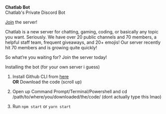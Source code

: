 **Chatlab Bot**\
Chatlab's Private Discord Bot

[Join](https://discord.gg/J5VHMyz) the server!

Chatlab is a new server for chatting, gaming, coding, or basically any topic you want. Seriously. We have over 20 public channels and 70 members, a helpful staff team, frequent giveaways, and 20+ emojis! Our server recently hit 70 members and is growing quite quickly!

So what’re you waiting for? Join the server today!

Installing the bot (for your own server i guess)
1. Install Github CLI from [here](https://github.com/cli/cli#installation)\
**OR**
Download the code (scroll up)

2. Open up Command Prompt/Terminal/Powershell and cd /path/to/where/you/downloaded/the/code/ (dont actually type this lmao)

3. Run `npm start` or `yarn start`